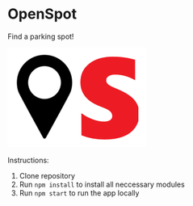 # OpenSpot
Find a parking spot!

![OpenSpot Logo](public/openspot.png)
	 
Instructions:
1. Clone repository
2. Run `npm install` to install all neccessary modules
3. Run `npm start` to run the app locally
